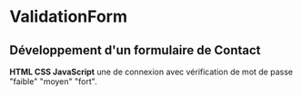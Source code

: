 # ValidationForm

## Développement d'un formulaire de Contact

**HTML CSS JavaScript** une de connexion avec vérification de mot de passe "faible" "moyen" "fort".